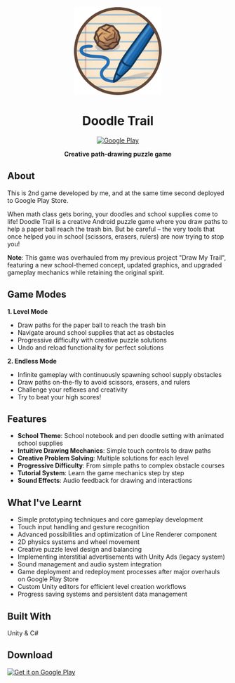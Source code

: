 <div align="center">
  <img src="Assets/Assets/Images/GameIcons/GameIconRound.png" alt="Doodle Trail" width="200" height="200">
  
  # Doodle Trail
  
  [![Google Play](https://img.shields.io/badge/Google_Play-414141?style=for-the-badge&logo=google-play&logoColor=white)](https://play.google.com/store/apps/details?id=com.adbreeker.Drawmytrail)
  
  **Creative path-drawing puzzle game**
  
</div>

## About
This is 2nd game developed by me, and at the same time second deployed to Google Play Store.

When math class gets boring, your doodles and school supplies come to life! Doodle Trail is a creative Android puzzle game where you draw paths to help a paper ball reach the trash bin. But be careful – the very tools that once helped you in school (scissors, erasers, rulers) are now trying to stop you!

**Note**: This game was overhauled from my previous project "Draw My Trail", featuring a new school-themed concept, updated graphics, and upgraded gameplay mechanics while retaining the original spirit.

## Game Modes

**1. Level Mode**
- Draw paths for the paper ball to reach the trash bin
- Navigate around school supplies that act as obstacles
- Progressive difficulty with creative puzzle solutions
- Undo and reload functionality for perfect solutions

**2. Endless Mode**
- Infinite gameplay with continuously spawning school supply obstacles
- Draw paths on-the-fly to avoid scissors, erasers, and rulers
- Challenge your reflexes and creativity
- Try to beat your high scores!

## Features

- **School Theme**: School notebook and pen doodle setting with animated school supplies
- **Intuitive Drawing Mechanics**: Simple touch controls to draw paths
- **Creative Problem Solving**: Multiple solutions for each level
- **Progressive Difficulty**: From simple paths to complex obstacle courses
- **Tutorial System**: Learn the game mechanics step by step
- **Sound Effects**: Audio feedback for drawing and interactions

## What I've Learnt

- Simple prototyping techniques and core gameplay development
- Touch input handling and gesture recognition
- Advanced possibilities and optimization of Line Renderer component
- 2D physics systems and wheel movement
- Creative puzzle level design and balancing
- Implementing interstitial advertisements with Unity Ads (legacy system)
- Sound management and audio system integration
- Game deployment and redeployment processes after major overhauls on Google Play Store
- Custom Unity editors for efficient level creation workflows
- Progress saving systems and persistent data management

## Built With

Unity & C#

## Download

[<img src="https://play.google.com/intl/en_us/badges/static/images/badges/en_badge_web_generic.png" alt="Get it on Google Play" width="200">](https://play.google.com/store/apps/details?id=com.adbreeker.Drawmytrail)
